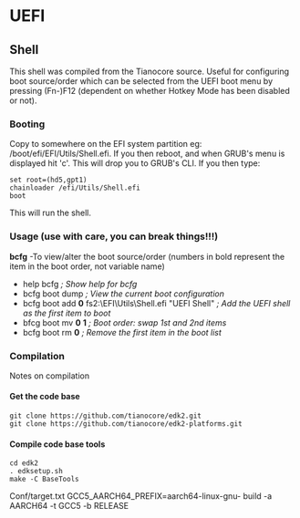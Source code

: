 # UEFI

## Shell
This shell was compiled from the Tianocore source. Useful for configuring boot source/order which can be selected from the UEFI boot menu by pressing (Fn-)F12 (dependent on whether Hotkey Mode has been disabled or not). 

### Booting
Copy to somewhere on the EFI system partition eg: /boot/efi/EFI/Utils/Shell.efi. If you then reboot, and when GRUB's menu is displayed hit 'c'. This will drop you to GRUB's CLI. If you then type:
```
set root=(hd5,gpt1)
chainloader /efi/Utils/Shell.efi
boot
```
This will run the shell.

### Usage (use with care, you can break things!!!)

**bcfg** -To view/alter the boot source/order (numbers in bold represent the item in the boot order, not variable name)

* help bcfg                                                       _; Show help for bcfg_
* bcfg boot dump                                                  _; View the current boot configuration_
* bcfg boot add __0__ fs2:\EFI\Utils\Shell.efi "UEFI Shell"       _; Add the UEFI shell as the first item to boot_
* bfcg boot mv __0__ __1__                                        _; Boot order: swap 1st and 2nd items_
* bcfg boot rm __0__                                              _; Remove the first item in the boot list_


### Compilation

Notes on compilation
#### Get the code base
```
git clone https://github.com/tianocore/edk2.git
git clone https://github.com/tianocore/edk2-platforms.git
```
#### Compile code base tools
```
cd edk2
. edksetup.sh
make -C BaseTools
```

Conf/target.txt
GCC5_AARCH64_PREFIX=aarch64-linux-gnu- build -a AARCH64 -t GCC5 -b RELEASE
```
